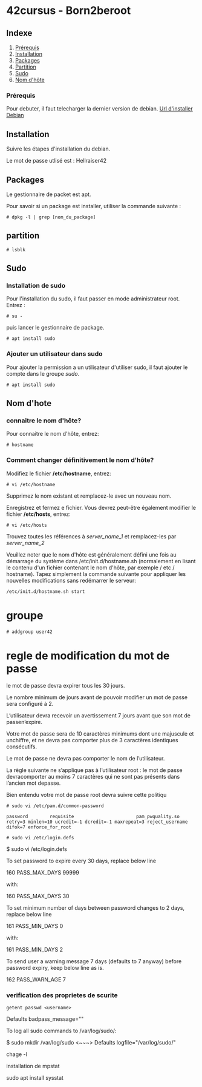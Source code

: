 # 42cursus - Born2beroot

## Indexe

1. [Prérequis](#installation)
2. [Installation](#installation)
3. [Packages](#packages)
4. [Partition](#Partition)
5. [Sudo](#sudo)
6. [Nom d'hôte](#nom-d-hote)

### Prérequis

Pour debuter, il faut telecharger la dernier version de debian.
[Url d'installer Debian](https://www.debian.org/distrib/netinst)

## Installation

Suivre les étapes d'installation du debian.

Le mot de passe utlisé est : Hellraiser42

## Packages

Le gestionnaire de packet est apt.

Pour savoir si un package est installer, utiliser la commande suivante :

```
# dpkg -l | grep [nom_du_package]
```

## partition

```
# lsblk
```

## Sudo

### Installation de sudo

Pour l'installation du sudo, il faut passer en mode administrateur root. Entrez :

```
# su -
```

puis lancer le gestionnaire de package.

```
# apt install sudo
```

### Ajouter un utilisateur dans sudo

Pour ajouter la permission a un utilisateur d'utiliser sudo, il faut 
ajouter le compte dans le groupe _sudo_.

```
# apt install sudo
```



## Nom d'hote

### connaitre le nom d'hôte? 

Pour connaitre le nom d'hôte, entrez:

```
# hostname
```

### Comment changer définitivement le nom d'hôte? 

Modifiez le fichier __/etc/hostname__, entrez: 

```
# vi /etc/hostname 
```

Supprimez le nom existant et remplacez-le avec un nouveau nom.

Enregistrez et fermez e fichier. Vous devrez peut-être également modifier le fichier __/etc/hosts__, entrez:

```
# vi /etc/hosts 
```
Trouvez toutes les références à _server_name_1_ et remplacez-les par _server_name_2_ 

Veuillez noter que le nom d'hôte est généralement défini une fois au démarrage du système dans /etc/init.d/hostname.sh (normalement en lisant le contenu d'un fichier contenant le nom d'hôte, par exemple / etc / hostname). Tapez simplement la commande suivante pour appliquer les nouvelles modifications sans redémarrer le serveur: 

```
/etc/init.d/hostname.sh start
```

# groupe

```
# addgroup user42
```

# regle de modification du mot de passe

le mot de passe devra expirer tous les 30 jours.

Le nombre minimum de jours avant de pouvoir modifier un mot de passe sera configuré à 2.

L’utilisateur devra recevoir un avertissement 7 jours avant que son mot de passen’expire.

Votre mot de passe sera de 10 caractères minimums dont une majuscule et unchiffre, et ne devra pas comporter plus de 3 caractères identiques consécutifs.

Le mot de passe ne devra pas comporter le nom de l’utilisateur.

La règle suivante ne s’applique pas à l’utilisateur root : le mot de passe devracomporter au moins 7 caractères qui ne sont pas présents dans l’ancien mot depasse.

Bien entendu votre mot de passe root devra suivre cette politiqu

```
# sudo vi /etc/pam.d/common-password
```


```
password        requisite                       pam_pwquality.so retry=3 minlen=10 ucredit=-1 dcredit=-1 maxrepeat=3 reject_username difok=7 enforce_for_root
```




```
# sudo vi /etc/login.defs
```

$ sudo vi /etc/login.defs

To set password to expire every 30 days, replace below line

160 PASS_MAX_DAYS   99999

with:

160 PASS_MAX_DAYS   30

To set minimum number of days between password changes to 2 days, replace below line

161 PASS_MIN_DAYS   0

with:

161 PASS_MIN_DAYS   2

To send user a warning message 7 days (defaults to 7 anyway) before password expiry, keep below line as is.

162 PASS_WARN_AGE   7


### verification des proprietes de scurite

```
getent passwd <username>
```

Defaults        badpass_message="<custom-error-message>"

To log all sudo commands to /var/log/sudo/<filename>:

$ sudo mkdir /var/log/sudo
<~~~>
Defaults        logfile="/var/log/sudo/<filename>"



chage -l <username>


installation de mpstat

sudo apt install sysstat
